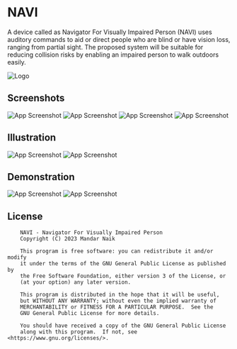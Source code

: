 # NAVI

A device called as Navigator For Visually Impaired Person (NAVI) uses auditory commands to aid or direct people who
are blind or have vision loss, ranging from partial sight. The
proposed system will be suitable for reducing collision risks by
enabling an impaired person to walk outdoors easily.

![Logo](https://cdn.jsdelivr.net/gh/mandarnaik016/NAVI@main/DOC/MIXED/PPT/Images/blind.jpg)

## Screenshots

![App Screenshot](https://cdn.jsdelivr.net/gh/mandarnaik016/NAVI@main/DOC/MIXED/PPT/Images/after.jpeg)
![App Screenshot](https://cdn.jsdelivr.net/gh/mandarnaik016/NAVI@main/DOC/CONF/2023-02-12%2014_11_37-frame_300_DPI.png)
![App Screenshot](https://cdn.jsdelivr.net/gh/mandarnaik016/NAVI@main/DOC/CONF/2023-02-12%2014_13_19-frame_300_DPI.png)
![App Screenshot](https://cdn.jsdelivr.net/gh/mandarnaik016/NAVI@main/DOC/CONF/2023-02-12%2014_16_20-frame_300_DPI.png)

## Illustration

![App Screenshot](https://cdn.jsdelivr.net/gh/mandarnaik016/NAVI@main/DOC/CONF/graphic_upper_300_DPI.png)
![App Screenshot](https://cdn.jsdelivr.net/gh/mandarnaik016/NAVI@main/DOC/CONF/graphic_lower_300_DPI.png)

## Demonstration

![App Screenshot](https://cdn.jsdelivr.net/gh/mandarnaik016/NAVI@main/DOC/CONF/Glasses_300_DPI.png.png)
![App Screenshot](https://cdn.jsdelivr.net/gh/mandarnaik016/NAVI@main/DOC/CONF/prototype_shoe_300_DPI.png)

## License

```
    NAVI - Navigator For Visually Impaired Person
    Copyright (C) 2023 Mandar Naik

    This program is free software: you can redistribute it and/or modify
    it under the terms of the GNU General Public License as published by
    the Free Software Foundation, either version 3 of the License, or
    (at your option) any later version.

    This program is distributed in the hope that it will be useful,
    but WITHOUT ANY WARRANTY; without even the implied warranty of
    MERCHANTABILITY or FITNESS FOR A PARTICULAR PURPOSE.  See the
    GNU General Public License for more details.

    You should have received a copy of the GNU General Public License
    along with this program.  If not, see <https://www.gnu.org/licenses/>.
```

